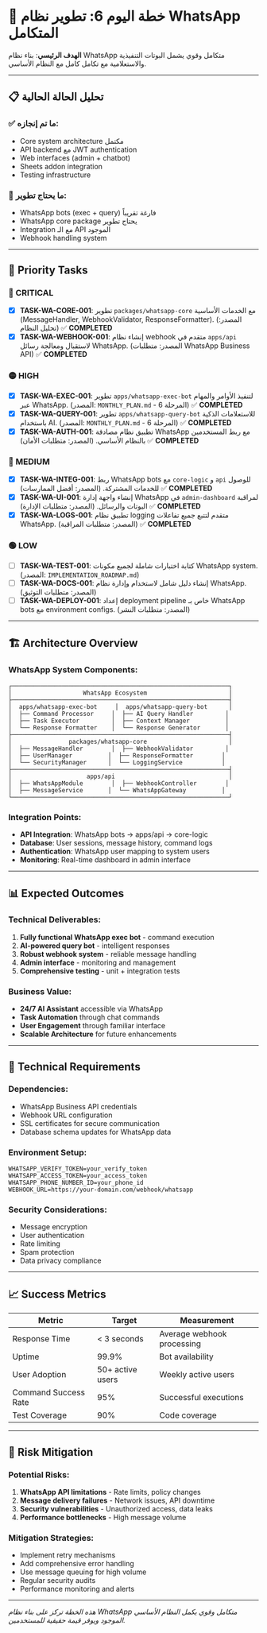# 🚀 خطة اليوم 6: تطوير نظام WhatsApp المتكامل

**الهدف الرئيسي**: بناء نظام WhatsApp متكامل وقوي يشمل البوتات التنفيذية والاستعلامية مع تكامل كامل مع النظام الأساسي.

---

## 📋 تحليل الحالة الحالية

### ✅ **ما تم إنجازه:**
- Core system architecture مكتمل
- API backend مع JWT authentication
- Web interfaces (admin + chatbot)
- Sheets addon integration
- Testing infrastructure

### 🔄 **ما يحتاج تطوير:**
- WhatsApp bots (exec + query) فارغة تقريباً
- WhatsApp core package يحتاج تطوير
- Integration مع الـ API الموجود
- Webhook handling system

---

## 🎯 Priority Tasks

### 🔴 CRITICAL
- [x] **TASK-WA-CORE-001**: تطوير `packages/whatsapp-core` مع الخدمات الأساسية (MessageHandler, WebhookValidator, ResponseFormatter). (المصدر: تحليل النظام) ✅ **COMPLETED**
- [x] **TASK-WA-WEBHOOK-001**: إنشاء نظام webhook متقدم في `apps/api` لاستقبال ومعالجة رسائل WhatsApp. (المصدر: متطلبات WhatsApp Business API) ✅ **COMPLETED**

### 🟡 HIGH
- [x] **TASK-WA-EXEC-001**: تطوير `apps/whatsapp-exec-bot` لتنفيذ الأوامر والمهام عبر WhatsApp. (المصدر: `MONTHLY_PLAN.md` - المرحلة 6) ✅ **COMPLETED**
- [x] **TASK-WA-QUERY-001**: تطوير `apps/whatsapp-query-bot` للاستعلامات الذكية باستخدام AI. (المصدر: `MONTHLY_PLAN.md` - المرحلة 6) ✅ **COMPLETED**
- [x] **TASK-WA-AUTH-001**: تطبيق نظام مصادقة WhatsApp مع ربط المستخدمين بالنظام الأساسي. (المصدر: متطلبات الأمان) ✅ **COMPLETED**

### 🔵 MEDIUM
- [x] **TASK-WA-INTEG-001**: ربط WhatsApp bots مع `core-logic` و `api` للوصول للخدمات المشتركة. (المصدر: أفضل الممارسات) ✅ **COMPLETED**
- [x] **TASK-WA-UI-001**: إنشاء واجهة إدارة WhatsApp في `admin-dashboard` لمراقبة البوتات والرسائل. (المصدر: متطلبات الإدارة) ✅ **COMPLETED**
- [x] **TASK-WA-LOGS-001**: تطبيق نظام logging متقدم لتتبع جميع تفاعلات WhatsApp. (المصدر: متطلبات المراقبة) ✅ **COMPLETED**

### 🟢 LOW
- [ ] **TASK-WA-TEST-001**: كتابة اختبارات شاملة لجميع مكونات WhatsApp system. (المصدر: `IMPLEMENTATION_ROADMAP.md`)
- [ ] **TASK-WA-DOCS-001**: إنشاء دليل شامل لاستخدام وإدارة نظام WhatsApp. (المصدر: متطلبات التوثيق)
- [ ] **TASK-WA-DEPLOY-001**: إعداد deployment pipeline خاص بـ WhatsApp bots مع environment configs. (المصدر: متطلبات النشر)

---

## 🏗️ Architecture Overview

### WhatsApp System Components:
```
┌─────────────────────────────────────────────────────────────┐
│                    WhatsApp Ecosystem                       │
├─────────────────────────────────────────────────────────────┤
│  apps/whatsapp-exec-bot     │  apps/whatsapp-query-bot      │
│  ├── Command Processor     │  ├── AI Query Handler         │
│  ├── Task Executor         │  ├── Context Manager          │
│  └── Response Formatter    │  └── Response Generator       │
├─────────────────────────────────────────────────────────────┤
│                packages/whatsapp-core                       │
│  ├── MessageHandler        │  ├── WebhookValidator         │
│  ├── UserManager          │  ├── ResponseFormatter        │
│  └── SecurityManager      │  └── LoggingService           │
├─────────────────────────────────────────────────────────────┤
│                     apps/api                                │
│  ├── WhatsAppModule        │  ├── WebhookController        │
│  ├── MessageService       │  └── WhatsAppGateway          │
└─────────────────────────────────────────────────────────────┘
```

### Integration Points:
- **API Integration**: WhatsApp bots → apps/api → core-logic
- **Database**: User sessions, message history, command logs
- **Authentication**: WhatsApp user mapping to system users
- **Monitoring**: Real-time dashboard in admin interface

---

## 📊 Expected Outcomes

### Technical Deliverables:
1. **Fully functional WhatsApp exec bot** - command execution
2. **AI-powered query bot** - intelligent responses
3. **Robust webhook system** - reliable message handling
4. **Admin interface** - monitoring and management
5. **Comprehensive testing** - unit + integration tests

### Business Value:
- **24/7 AI Assistant** accessible via WhatsApp
- **Task Automation** through chat commands
- **User Engagement** through familiar interface
- **Scalable Architecture** for future enhancements

---

## 🔧 Technical Requirements

### Dependencies:
- WhatsApp Business API credentials
- Webhook URL configuration
- SSL certificates for secure communication
- Database schema updates for WhatsApp data

### Environment Setup:
```env
WHATSAPP_VERIFY_TOKEN=your_verify_token
WHATSAPP_ACCESS_TOKEN=your_access_token
WHATSAPP_PHONE_NUMBER_ID=your_phone_id
WEBHOOK_URL=https://your-domain.com/webhook/whatsapp
```

### Security Considerations:
- Message encryption
- User authentication
- Rate limiting
- Spam protection
- Data privacy compliance

---

## 📈 Success Metrics

| Metric | Target | Measurement |
|--------|--------|-------------|
| Response Time | &lt; 3 seconds | Average webhook processing |
| Uptime | 99.9% | Bot availability |
| User Adoption | 50+ active users | Weekly active users |
| Command Success Rate | 95% | Successful executions |
| Test Coverage | 90% | Code coverage |

---

## 🚨 Risk Mitigation

### Potential Risks:
1. **WhatsApp API limitations** - Rate limits, policy changes
2. **Message delivery failures** - Network issues, API downtime
3. **Security vulnerabilities** - Unauthorized access, data leaks
4. **Performance bottlenecks** - High message volume

### Mitigation Strategies:
- Implement retry mechanisms
- Add comprehensive error handling
- Use message queuing for high volume
- Regular security audits
- Performance monitoring and alerts

---

*هذه الخطة تركز على بناء نظام WhatsApp متكامل وقوي يكمل النظام الأساسي الموجود ويوفر قيمة حقيقية للمستخدمين.*